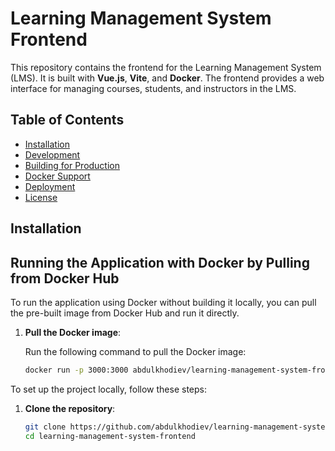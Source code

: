 # Learning Management System Frontend

This repository contains the frontend for the Learning Management System (LMS). It is built with **Vue.js**, **Vite**, and **Docker**. The frontend provides a web interface for managing courses, students, and instructors in the LMS.

## Table of Contents

- [Installation](#installation)
- [Development](#development)
- [Building for Production](#building-for-production)
- [Docker Support](#docker-support)
- [Deployment](#deployment)
- [License](#license)

## Installation

## Running the Application with Docker by Pulling from Docker Hub

To run the application using Docker without building it locally, you can pull the pre-built image from Docker Hub and run it directly.

1. **Pull the Docker image**:

   Run the following command to pull the Docker image:

   ```bash
   docker run -p 3000:3000 abdulkhodiev/learning-management-system-frontend
   ```

To set up the project locally, follow these steps:

1. **Clone the repository**:

   ```bash
   git clone https://github.com/abdulkhodiev/learning-management-system-frontend.git
   cd learning-management-system-frontend
   ```

